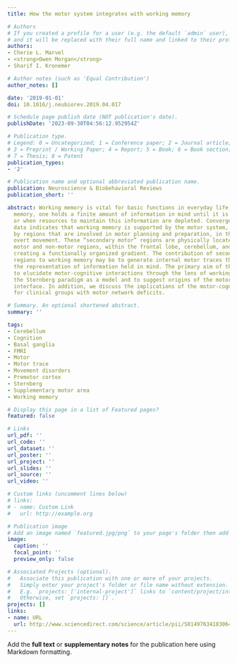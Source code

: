 ```yaml
---
title: How the motor system integrates with working memory

# Authors
# If you created a profile for a user (e.g. the default `admin` user), write the username (folder name) here
# and it will be replaced with their full name and linked to their profile.
authors:
- Cherie L. Marvel
- <strong>Owen Morgan</strong>
- Sharif I. Kronemer

# Author notes (such as 'Equal Contribution')
author_notes: []

date: '2019-01-01'
doi: 10.1016/j.neubiorev.2019.04.017

# Schedule page publish date (NOT publication's date).
publishDate: '2023-09-30T04:56:12.952954Z'

# Publication type.
# Legend: 0 = Uncategorized; 1 = Conference paper; 2 = Journal article;
# 3 = Preprint / Working Paper; 4 = Report; 5 = Book; 6 = Book section;
# 7 = Thesis; 8 = Patent
publication_types:
- '2'

# Publication name and optional abbreviated publication name.
publication: Neuroscience & Biobehavioral Reviews
publication_short: ''

abstract: Working memory is vital for basic functions in everyday life. During working
  memory, one holds a finite amount of information in mind until it is no longer required
  or when resources to maintain this information are depleted. Convergence of neuroimaging
  data indicates that working memory is supported by the motor system, and in particular,
  by regions that are involved in motor planning and preparation, in the absence of
  overt movement. These “secondary motor” regions are physically located between primary
  motor and non-motor regions, within the frontal lobe, cerebellum, and basal ganglia,
  creating a functionally organized gradient. The contribution of secondary motor
  regions to working memory may be to generate internal motor traces that reinforce
  the representation of information held in mind. The primary aim of this review is
  to elucidate motor-cognitive interactions through the lens of working memory using
  the Sternberg paradigm as a model and to suggest origins of the motor-cognitive
  interface. In addition, we discuss the implications of the motor-cognitive relationship
  for clinical groups with motor network deficits.

# Summary. An optional shortened abstract.
summary: ''

tags:
- Cerebellum
- Cognition
- Basal ganglia
- FMRI
- Motor
- Motor trace
- Movement disorders
- Premotor cortex
- Sternberg
- Supplementary motor area
- Working memory

# Display this page in a list of Featured pages?
featured: false

# Links
url_pdf: ''
url_code: ''
url_dataset: ''
url_poster: ''
url_project: ''
url_slides: ''
url_source: ''
url_video: ''

# Custom links (uncomment lines below)
# links:
# - name: Custom Link
#   url: http://example.org

# Publication image
# Add an image named `featured.jpg/png` to your page's folder then add a caption below.
image:
  caption: ''
  focal_point: ''
  preview_only: false

# Associated Projects (optional).
#   Associate this publication with one or more of your projects.
#   Simply enter your project's folder or file name without extension.
#   E.g. `projects: ['internal-project']` links to `content/project/internal-project/index.md`.
#   Otherwise, set `projects: []`.
projects: []
links:
- name: URL
  url: http://www.sciencedirect.com/science/article/pii/S0149763418306468
---
```


Add the **full text** or **supplementary notes** for the publication here using Markdown formatting.
